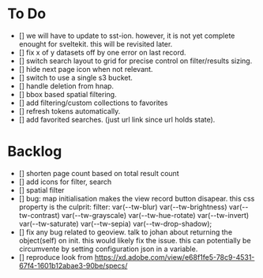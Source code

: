 # To Do

- [] we will have to update to sst-ion. however, it is not yet complete enought for sveltekit. this will be revisited later.
- [] fix x of y datasets off by one error on last record.
- [] switch search layout to grid for precise control on filter/results sizing.
- [] hide next page icon when not relevant.
- [] switch to use a single s3 bucket.
- [] handle deletion from hnap.
- [] bbox based spatial filtering.
- [] add filtering/custom collections to favorites
- [] refresh tokens automatically.
- [] add favorited searches. (just url link since url holds state).

# Backlog

- [] shorten page count based on total result count
- [] add icons for filter, search
- [] spatial filter
- [] bug: map initialisation makes the view record button disapear. this css property is the culprit: filter: var(--tw-blur) var(--tw-brightness) var(--tw-contrast) var(--tw-grayscale) var(--tw-hue-rotate) var(--tw-invert) var(--tw-saturate) var(--tw-sepia) var(--tw-drop-shadow);
- [] fix any bug related to geoview. talk to johan about returning the object(self) on init. this would likely fix the issue. this can potentially be circumvente by setting configuration json in a variable.
- [] reproduce look from https://xd.adobe.com/view/e68f1fe5-78c9-4531-67f4-1601b12abae3-90be/specs/

